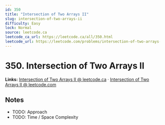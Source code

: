 ```yaml
--- 
id: 350
title: "Intersection of Two Arrays II"
slug: intersection-of-two-arrays-ii
difficulty: Easy
lock: Normal
source: leetcode.ca
leetcode_ca_url: https://leetcode.ca/all/350.html
leetcode_url: https://leetcode.com/problems/intersection-of-two-arrays-ii/
---
```


# 350. Intersection of Two Arrays II

**Links:** [Intersection of Two Arrays II @ leetcode.ca](https://leetcode.ca/all/350.html) · [Intersection of Two Arrays II @ leetcode.com](https://leetcode.com/problems/intersection-of-two-arrays-ii/)

## Notes
- TODO: Approach
- TODO: Time / Space Complexity
